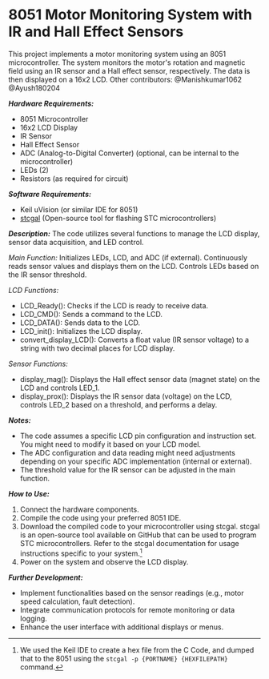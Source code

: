 # 8051 Motor Monitoring System with IR and Hall Effect Sensors
This project implements a motor monitoring system using an 8051 microcontroller.
The system monitors the motor's rotation and magnetic field using an IR sensor and a Hall effect sensor, respectively.
The data is then displayed on a 16x2 LCD.
Other contributors: @Manishkumar1062 @Ayush180204

***Hardware Requirements:***
- 8051 Microcontroller
- 16x2 LCD Display
- IR Sensor
- Hall Effect Sensor
- ADC (Analog-to-Digital Converter) (optional, can be internal to the microcontroller)
- LEDs (2)
- Resistors (as required for circuit)

***Software Requirements:***
* Keil uVision (or similar IDE for 8051)
* [stcgal](https://github.com/grigorig/stcgal) (Open-source tool for flashing STC microcontrollers)

***Description:***
The code utilizes several functions to manage the LCD display, sensor data acquisition, and LED control.

_Main Function:_
Initializes LEDs, LCD, and ADC (if external).
Continuously reads sensor values and displays them on the LCD.
Controls LEDs based on the IR sensor threshold.

_LCD Functions:_
+ LCD_Ready(): Checks if the LCD is ready to receive data.
+ LCD_CMD(): Sends a command to the LCD.
+ LCD_DATA(): Sends data to the LCD.
+ LCD_init(): Initializes the LCD display.
+ convert_display_LCD(): Converts a float value (IR sensor voltage) to a string with two decimal places for LCD display.

_Sensor Functions:_
+ display_mag(): Displays the Hall effect sensor data (magnet state) on the LCD and controls LED_1.
+ display_prox(): Displays the IR sensor data (voltage) on the LCD, controls LED_2 based on a threshold, and performs a delay.

***Notes:***
+ The code assumes a specific LCD pin configuration and instruction set. You might need to modify it based on your LCD model.
+ The ADC configuration and data reading might need adjustments depending on your specific ADC implementation (internal or external).
+ The threshold value for the IR sensor can be adjusted in the main function.

***How to Use:***
1. Connect the hardware components.
2. Compile the code using your preferred 8051 IDE.
3. Download the compiled code to your microcontroller using stcgal.
   stcgal is an open-source tool available on GitHub that can be used to program STC microcontrollers. Refer to the stcgal documentation for usage instructions specific to your system.[^1]
4. Power on the system and observe the LCD display.

***Further Development:***
- Implement functionalities based on the sensor readings (e.g., motor speed calculation, fault detection).
- Integrate communication protocols for remote monitoring or data logging.
- Enhance the user interface with additional displays or menus.

[^1]: We used the Keil IDE to create a hex file from the C Code, and dumped that to the 8051 using the `stcgal -p {PORTNAME} {HEXFILEPATH}` command.
